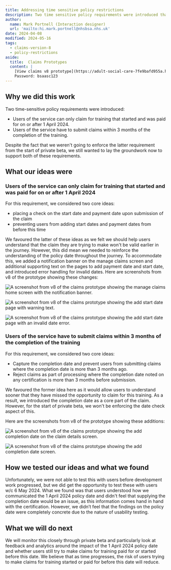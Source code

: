 ```yaml
---
title: Addressing time sensitive policy restrictions
description: Two time sensitive policy requirements were introduced that we needed to address through design.
author:
  name: Mark Portnell (Interaction designer)
  url: 'mailto:hi.mark.portnell@nhsbsa.nhs.uk'
date: 2024-04-08
modified: 2024-05-16
tags:
  - claims-version-8
  - policy-restrictions
aside:
  title:  Claims Prototypes
  content: |
    [View claims v8 prototype](https://adult-social-care-7fe9bafd955a.herokuapp.com/claims/prototypes/design/v8/) 
    Password: bsaasc123
---
```


## Why we did this work

Two time-sensitive policy requirements were introduced:
- Users of the service can only claim for training that started and was paid for on or after 1 April 2024.
- Users of the service have to submit claims within 3 months of the completion of the training.

Despite the fact that we weren't going to enforce the latter requirement from the start of private beta, we still wanted to lay the groundwork now to support both of these requirements. 

## What our ideas were

### Users of the service can only claim for training that started and was paid for on or after 1 April 2024

For this requirement, we considered two core ideas:
- placing a check on the start date and payment date upon submission of the claim
- preventing users from adding start dates and payment dates from before this time

We favoured the latter of these ideas as we felt we should help users understand that the claim they are trying to make won't be valid earlier in the journey. However, this did mean we needed to reinforce the understanding of the policy date throughout the journey. To accommodate this, we added a notification banner on the manage claims screen and additional supporting text on the pages to add payment date and start date, and introduced error handling for invalid dates. Here are screenshots from v8 of the prototype showing these changes:

![A screenshot from v8 of the claims prototype showing the manage claims home screen with the notification banner.](manage-claims-home.png "Manage claims home page with notification banner")

![A screenshot from v8 of the claims prototype showing the add start date page with warning text.](start-date.png "Add start date page with warning text")

![A screenshot from v8 of the claims prototype showing the add start date page with an invalid date error.](start-date-error.png "Add start date page with invalid date error")

### Users of the service have to submit claims within 3 months of the completion of the training

For this requirement, we considered two core ideas:
- Capture the completion date and prevent users from submitting claims where the completion date is more than 3 months ago.
- Reject claims as part of processing where the completion date noted on any certification is more than 3 months before submission. 

We favoured the former idea here as it would allow users to understand sooner that they have missed the opportunity to claim for this training. As a result, we introduced the completion date as a core part of the claim. However, for the start of private beta, we won't be enforcing the date check aspect of this. 

Here are the screenshots from v8 of the prototype showing these additions:

![A screenshot from v8 of the claims prototype showing the add completion date on the claim details screen.](completion-date.png "Completion date feature now added to claim")

![A screenshot from v8 of the claims prototype showing the add completion date screen.](completion-date.png "Add completion date screen")

## How we tested our ideas and what we found

Unfortunately, we were not able to test this with users before development work progressed, but we did get the opportunity to test these with users w/c 6 May 2024. What we found was that users understood how we communicated the 1 April 2024 policy date and didn't feel that supplying the completion date would be an issue, as this information comes hand in hand with the certification. However, we didn’t feel that the findings on the policy date were completely concrete due to the nature of usability testing. 

## What we will do next

We will monitor this closely through private beta and particularly look at feedback and analytics around the impact of the 1 April 2024 policy date and whether users still try to make claims for training paid for or started before this date. We believe that as time progresses, the risk of users trying to make claims for training started or paid for before this date will reduce.